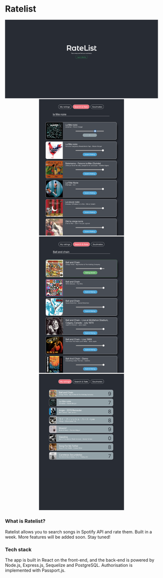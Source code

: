 # Ratelist

<div>
  <div align='center'>
    <img src="client/src/assets/login.png" width=850 alt="login">
  </div>
  <div align='center'>
    <img src="client/src/assets/rating_selection.png" width=280 height=450 alt="rating selection">
    <img src="client/src/assets/rated_song.png" width=280 height=450 alt="rated song">
    <img src="client/src/assets/rated_songs_list.png" width=280 height=450 alt="rated songs list">
  </div>
</div>

### What is Ratelist?

Ratelist allows you to search songs in Spotify API and rate them. Built in a week.
More features will be added soon. Stay tuned! 

### Tech stack

The app is built in React on the front-end, and the back-end is powered by Node.js, Express.js, Sequelize and PostgreSQL. Authorisation is implemented with Passport.js.







